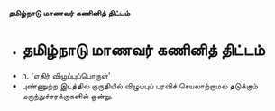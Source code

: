 **தமிழ்நாடு மாணவர் கணினித் திட்டம்**
- # தமிழ்நாடு மாணவர் கணினித் திட்டம்
- n. 'எதிர் விழுப்புப்பொருள்'
- புண்ணுற்ற இடத்தில் குருதியில் விழுப்புப் பரவிச் செயலாற்றாமல் தடுக்கும் மருந்துச்சரக்குகளில் ஒன்று.

